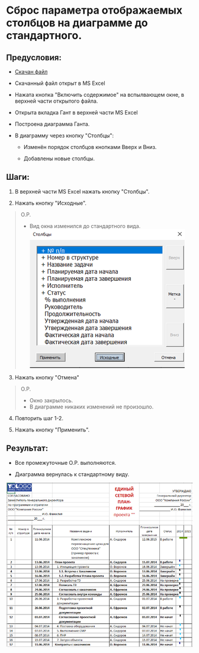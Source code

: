 # Сброс параметра отображаемых столбцов на диаграмме до стандартного.

## Предусловия:

- [Скачан файл](https://disk.yandex.ru/d/IXRviK5MR12Kuw)

- Скачанный файл открыт в MS Excel

- Нажата кнопка "Включить содержимое" на вспылвающем окне, в верхней части открытого файла.

- Открыта вкладка Гант в верхней части MS Excel

- Построена диаграмма Ганта.

- В диаграмму через кнопку "Столбцы":
  
  - Изменён порядок столбцов кнопками Вверх и Вниз.
  
  - Добавлены новые столбцы.

## Шаги:

1. В верхней части MS Excel нажать кнопку "Столбцы".

2. Нажать кнопку "Исходные".

> О.Р.
> 
> - Вид окна изменился до стандартного вида.
>   ![](./img/Default_Column_Window.png)

3. Нажать кнопку "Отмена"

> О.Р.
> 
> - Окно закрылось.
> - В диаграмме никаких изменений не произошло.

4. Повторить шаг 1-2.

5. Нажать кнопку "Применить".

## Результат:

- Все промежуточные О.Р. выполняются.

- Диаграмма вернулась к стандартному виду.

![](./img/Default_Diagramm_View.png)
